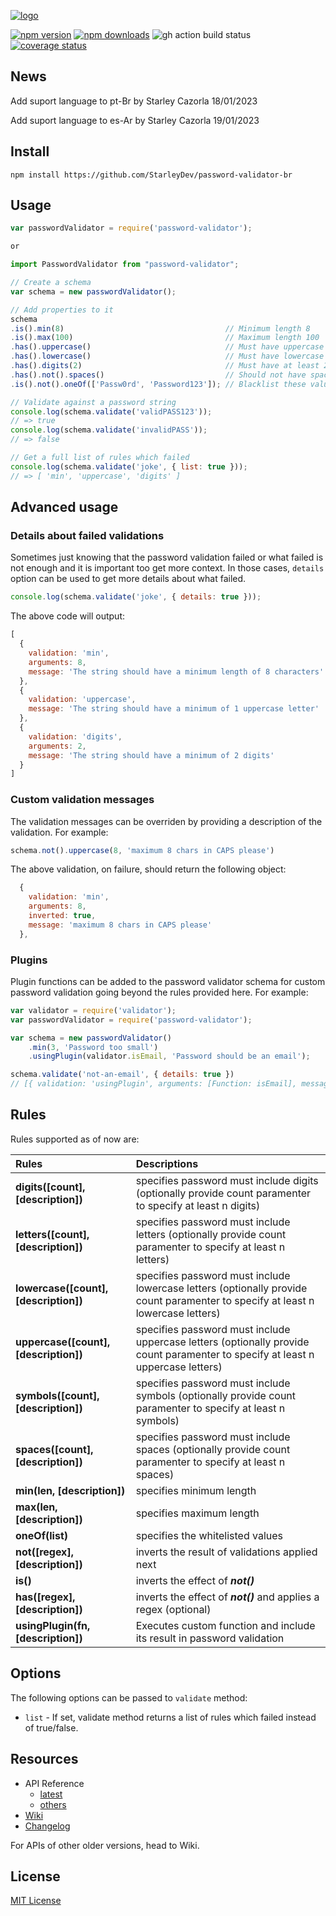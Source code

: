 [![logo][logo-image]][logo-url]

[![npm version][npm-image]][npm-url]
[![npm downloads][downloads-image]][npm-url]
![gh action build status][gh_build-url]
[![coverage status][codecov-image]][codecov-url]

## News
Add suport language to pt-Br by Starley Cazorla 18/01/2023

Add suport language to es-Ar by Starley Cazorla 19/01/2023

## Install
`npm install https://github.com/StarleyDev/password-validator-br`

## Usage
```js
var passwordValidator = require('password-validator');

or 

import PasswordValidator from "password-validator";

// Create a schema
var schema = new passwordValidator();

// Add properties to it
schema
.is().min(8)                                    // Minimum length 8
.is().max(100)                                  // Maximum length 100
.has().uppercase()                              // Must have uppercase letters
.has().lowercase()                              // Must have lowercase letters
.has().digits(2)                                // Must have at least 2 digits
.has().not().spaces()                           // Should not have spaces
.is().not().oneOf(['Passw0rd', 'Password123']); // Blacklist these values

// Validate against a password string
console.log(schema.validate('validPASS123'));
// => true
console.log(schema.validate('invalidPASS'));
// => false

// Get a full list of rules which failed
console.log(schema.validate('joke', { list: true }));
// => [ 'min', 'uppercase', 'digits' ]

```

## Advanced usage
### Details about failed validations
Sometimes just knowing that the password validation failed or what failed is not enough and it is important too get more context. In those cases, `details` option can be used to get more details about what failed.

```js
console.log(schema.validate('joke', { details: true }));
```
The above code will output:
```js
[
  {
    validation: 'min',
    arguments: 8,
    message: 'The string should have a minimum length of 8 characters'
  },
  {
    validation: 'uppercase',
    message: 'The string should have a minimum of 1 uppercase letter'
  },
  {
    validation: 'digits',
    arguments: 2,
    message: 'The string should have a minimum of 2 digits'
  }
]
```
### Custom validation messages
The validation messages can be overriden by providing a description of the validation. For example:
```js
schema.not().uppercase(8, 'maximum 8 chars in CAPS please')
```
The above validation, on failure, should return the following object:
```js
  {
    validation: 'min',
    arguments: 8,
    inverted: true,
    message: 'maximum 8 chars in CAPS please'
  },
```

### Plugins
Plugin functions can be added to the password validator schema for custom password validation going beyond the rules provided here. For example:
```js
var validator = require('validator');
var passwordValidator = require('password-validator');

var schema = new passwordValidator()
    .min(3, 'Password too small')
    .usingPlugin(validator.isEmail, 'Password should be an email');

schema.validate('not-an-email', { details: true })
// [{ validation: 'usingPlugin', arguments: [Function: isEmail], message: 'Password should be an email' }]
```

## Rules
Rules supported as of now are:

|     Rules            |               Descriptions                                                                                                       |
|:---------------------|:---------------------------------------------------------------------------------------------------------------------------------|
|**digits([count], [description])**   | specifies password must include digits (optionally provide count paramenter to specify at least n digits)                        |
|**letters([count], [description])**  | specifies password must include letters (optionally provide count paramenter to specify at least n letters)                      |
|**lowercase([count], [description])**| specifies password must include lowercase letters (optionally provide count paramenter to specify at least n lowercase letters)  |
|**uppercase([count], [description])**| specifies password must include uppercase letters (optionally provide count paramenter to specify at least n uppercase letters)  |
|**symbols([count], [description])**  | specifies password must include symbols (optionally provide count paramenter to specify at least n symbols)                      |
|**spaces([count], [description])**   | specifies password must include spaces (optionally provide count paramenter to specify at least n spaces)                        |
|**min(len, [description])**          | specifies minimum length                                                                                                         |
|**max(len, [description])**          | specifies maximum length                                                                                                         |
|**oneOf(list)**                      | specifies the whitelisted values                                                                                                 |
|**not([regex], [description])**      | inverts the result of validations applied next                                                                                   |
|**is()**                             | inverts the effect of _**not()**_                                                                                                |
|**has([regex], [description])**      | inverts the effect of _**not()**_ and applies a regex (optional)                                                                 |
|**usingPlugin(fn, [description])**   | Executes custom function and include its result in password validation                                                           |

## Options
The following options can be passed to `validate` method:
* `list` - If set, validate method returns a list of rules which failed instead of true/false.

## Resources
* API Reference
  - [latest](https://tarunbatra.github.io/password-validator)
  - [others](https://github.com/tarunbatra/password-validator/wiki/API-Reference)
* [Wiki](https://github.com/tarunbatra/password-validator/wiki)
* [Changelog](https://github.com/tarunbatra/password-validator/blob/master/CHANGELOG.md)

For APIs of other older versions, head to Wiki.

## License
[MIT License](https://choosealicense.com/licenses/mit/)


[logo-image]: https://res.cloudinary.com/tbking/image/upload/v1490803400/password-validator/logo.png
[logo-url]: https://tarunbatra.github.io/password-validator
[npm-image]: https://img.shields.io/npm/v/password-validator.svg?style=flat-square
[npm-url]: https://www.npmjs.com/package/password-validator
[downloads-image]: https://img.shields.io/npm/dt/password-validator.svg?style=flat-square
[codecov-url]: https://codecov.io/gh/tarunbatra/password-validator
[codecov-image]: https://img.shields.io/codecov/c/gh/tarunbatra/password-validator?logo=codecov&style=flat-square
[gh_build-url]: https://img.shields.io/github/workflow/status/tarunbatra/password-validator/build-ci?style=flat-square&logo=github
